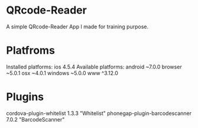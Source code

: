 # QRcode-Reader
A simple QRcode-Reader App I made for training purpose.

<h1>Platfroms</h1>
Installed platforms:
  ios 4.5.4
Available platforms:
  android ~7.0.0
  browser ~5.0.1
  osx ~4.0.1
  windows ~5.0.0
  www ^3.12.0
<h1>Plugins</h1>
cordova-plugin-whitelist 1.3.3 "Whitelist"
phonegap-plugin-barcodescanner 7.0.2 "BarcodeScanner"
